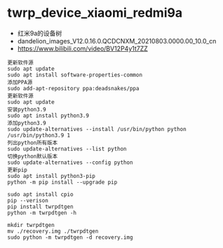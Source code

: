 # twrp_device_xiaomi_redmi9a
- 红米9a的设备树
- dandelion_images_V12.0.16.0.QCDCNXM_20210803.0000.00_10.0_cn
- https://www.bilibili.com/video/BV12P4y1t7ZZ
```
更新软件源
sudo apt update
sudo apt install software-properties-common
添加PPA源
sudo add-apt-repository ppa:deadsnakes/ppa
更新软件源
sudo apt update
安装python3.9
sudo apt install python3.9
添加python3.9
sudo update-alternatives --install /usr/bin/python python /usr/bin/python3.9 1
列出python所有版本
sudo update-alternatives --list python
切换python默认版本
sudo update-alternatives --config python
更新pip
sudo apt install python3-pip
python -m pip install --upgrade pip

sudo apt install cpio
pip --verison
pip install twrpdtgen
python -m twrpdtgen -h

mkdir twrpdtgen
mv ./recovery.img ./twrpdtgen
sudo python -m twrpdtgen -d recovery.img
```
